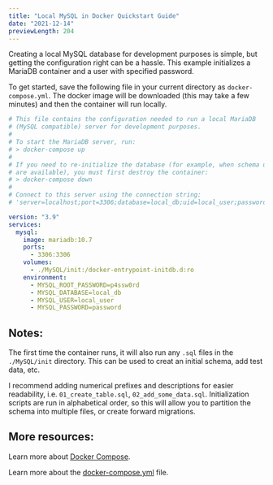 ```yaml
---
title: "Local MySQL in Docker Quickstart Guide"
date: "2021-12-14"
previewLength: 204
---
```


Creating a local MySQL database for development purposes is simple, but getting the configuration right can be a hassle. This example initializes a MariaDB container and a user with specified password. 

To get started, save the following file in your current directory as `docker-compose.yml`. The docker image will be downloaded (this may take a few minutes) and then the container will run locally.

```yml
# This file contains the configuration needed to run a local MariaDB
# (MySQL compatible) server for development purposes.
#
# To start the MariaDB server, run:
# > docker-compose up
#
# If you need to re-initialize the database (for example, when schema updates
# are available), you must first destroy the container:
# > docker-compose down
#
# Connect to this server using the connection string: 
# 'server=localhost;port=3306;database=local_db;uid=local_user;password=password;'

version: "3.9"
services:
  mysql:
    image: mariadb:10.7
    ports:
      - 3306:3306
    volumes:
      - ./MySQL/init:/docker-entrypoint-initdb.d:ro
    environment:
      - MYSQL_ROOT_PASSWORD=p4ssw0rd
      - MYSQL_DATABASE=local_db
      - MYSQL_USER=local_user
      - MYSQL_PASSWORD=password
```

## Notes:
The first time the container runs, it will also run any `.sql` files in the `./MySQL/init` directory. This can be used to creat an initial schema, add test data, etc.

I recommend adding numerical prefixes and descriptions for easier readability, i.e. `01_create_table.sql`, `02_add_some_data.sql`. Initialization scripts are run in alphabetical order, so this will allow you to partition the schema into multiple files, or create forward migrations.

## More resources:
Learn more about [Docker Compose](https://docs.docker.com/compose/).

Learn more about the [docker-compose.yml](https://docs.docker.com/compose/compose-file/) file.